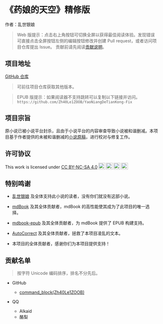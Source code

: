 # 《药娘的天空》精修版

作者：乱世银娘

> Web 版提示：点击右上角按钮可切换全屏以获得最佳阅读体验。发现错误可直接点击全屏按钮左侧的编辑按钮修改并创建 Pull request，或者访问项目仓库提出 Issue。
> 贡献前请先阅读[贡献说明](https://github.com/Zh40Le1ZOOB/YaoNiangDeTianKong-Fix?tab=readme-ov-file#%E5%81%9A%E5%87%BA%E8%B4%A1%E7%8C%AE)。

## 项目地址

[GitHub 仓库](https://github.com/Zh40Le1ZOOB/YaoNiangDeTianKong-Fix)

> 可前往项目仓库获取其他版本。

> EPUB 版提示：如果阅读器不支持跳转可以复制以下链接并访问。
> `https://github.com/Zh40Le1ZOOB/YaoNiangDeTianKong-Fix`

## 项目宗旨

原小说已被小说平台封杀，且由于小说平台的内容审查导致小说被和谐删减。本项目基于作者提供的未被和谐删减的[小说原稿](https://github.com/Zh40Le1ZOOB/YaoNiangDeTianKong-Origin)，进行校对与修复工作。

## 许可协议

<p xmlns:cc="http://creativecommons.org/ns#" >This work is licensed under <a href="http://creativecommons.org/licenses/by-nc-sa/4.0/?ref=chooser-v1" target="_blank" rel="license noopener noreferrer" style="display:inline-block;">CC BY-NC-SA 4.0<img style="height:22px!important;margin-left:3px;vertical-align:text-bottom;" src="https://mirrors.creativecommons.org/presskit/icons/cc.svg?ref=chooser-v1"><img style="height:22px!important;margin-left:3px;vertical-align:text-bottom;" src="https://mirrors.creativecommons.org/presskit/icons/by.svg?ref=chooser-v1"><img style="height:22px!important;margin-left:3px;vertical-align:text-bottom;" src="https://mirrors.creativecommons.org/presskit/icons/nc.svg?ref=chooser-v1"><img style="height:22px!important;margin-left:3px;vertical-align:text-bottom;" src="https://mirrors.creativecommons.org/presskit/icons/sa.svg?ref=chooser-v1"></a></p>

## 特别鸣谢

- [乱世银娘](https://www.weibo.com/p/1005055513855401) 及全体支持此小说的读者，没有你们就没有这部小说。

- [mdBook](https://github.com/rust-lang/mdBook) 及其全体贡献者，mdBook 的高性能使其成为了此项目的唯一选择。

- [mdbook-epub](https://github.com/Michael-F-Bryan/mdbook-epub) 及其全体贡献者，为 mdBook 提供了 EPUB 构建支持。

- [AutoCorrect](https://github.com/huacnlee/autocorrect) 及其全体贡献者，拯救了本项目凌乱的文本。

- 本项目的全体贡献者，感谢你们为本项目提供支持！

## 贡献名单

> 按字符 Unicode 编码排序，排名不分先后。

- GitHub
  - [command\_block(Zh40Le1ZOOB)](https://github.com/Zh40Le1ZOOB)

- QQ
  - Alkaid
  - 酪梨
